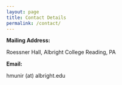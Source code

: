 ```yaml
---
layout: page
title: Contact Details
permalink: /contact/
---
```

**Mailing Address:**

Roessner Hall, Albright College
Reading, PA

**Email:**

hmunir (at) albright.edu


